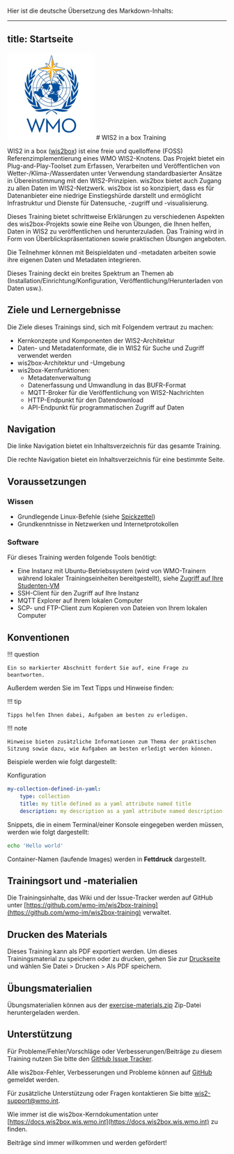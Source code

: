 Hier ist die deutsche Übersetzung des Markdown-Inhalts:

---
title: Startseite
---

<img alt="WMO Logo" src="assets/img/wmo-logo.png" width="200">
# WIS2 in a box Training

WIS2 in a box ([wis2box](https://docs.wis2box.wis.wmo.int)) ist eine freie und quelloffene (FOSS) Referenzimplementierung eines WMO WIS2-Knotens. Das Projekt bietet ein Plug-and-Play-Toolset zum Erfassen, Verarbeiten und Veröffentlichen von Wetter-/Klima-/Wasserdaten unter Verwendung standardbasierter Ansätze in Übereinstimmung mit den WIS2-Prinzipien. wis2box bietet auch Zugang zu allen Daten im WIS2-Netzwerk. wis2box ist so konzipiert, dass es für Datenanbieter eine niedrige Einstiegshürde darstellt und ermöglicht Infrastruktur und Dienste für Datensuche, -zugriff und -visualisierung.

Dieses Training bietet schrittweise Erklärungen zu verschiedenen Aspekten des wis2box-Projekts sowie eine Reihe von Übungen, die Ihnen helfen, Daten in WIS2 zu veröffentlichen und herunterzuladen. Das Training wird in Form von Überblickspräsentationen sowie praktischen Übungen angeboten.

Die Teilnehmer können mit Beispieldaten und -metadaten arbeiten sowie ihre eigenen Daten und Metadaten integrieren.

Dieses Training deckt ein breites Spektrum an Themen ab (Installation/Einrichtung/Konfiguration, Veröffentlichung/Herunterladen von Daten usw.).

## Ziele und Lernergebnisse

Die Ziele dieses Trainings sind, sich mit Folgendem vertraut zu machen:

- Kernkonzepte und Komponenten der WIS2-Architektur
- Daten- und Metadatenformate, die in WIS2 für Suche und Zugriff verwendet werden
- wis2box-Architektur und -Umgebung
- wis2box-Kernfunktionen:
    - Metadatenverwaltung
    - Datenerfassung und Umwandlung in das BUFR-Format
    - MQTT-Broker für die Veröffentlichung von WIS2-Nachrichten
    - HTTP-Endpunkt für den Datendownload
    - API-Endpunkt für programmatischen Zugriff auf Daten

## Navigation

Die linke Navigation bietet ein Inhaltsverzeichnis für das gesamte Training.

Die rechte Navigation bietet ein Inhaltsverzeichnis für eine bestimmte Seite.

## Voraussetzungen

### Wissen

- Grundlegende Linux-Befehle (siehe [Spickzettel](cheatsheets/linux.md))
- Grundkenntnisse in Netzwerken und Internetprotokollen

### Software

Für dieses Training werden folgende Tools benötigt:

- Eine Instanz mit Ubuntu-Betriebssystem (wird von WMO-Trainern während lokaler Trainingseinheiten bereitgestellt), siehe [Zugriff auf Ihre Studenten-VM](practical-sessions/accessing-your-student-vm.md#introduction)
- SSH-Client für den Zugriff auf Ihre Instanz
- MQTT Explorer auf Ihrem lokalen Computer
- SCP- und FTP-Client zum Kopieren von Dateien von Ihrem lokalen Computer

## Konventionen

!!! question

    Ein so markierter Abschnitt fordert Sie auf, eine Frage zu beantworten.

Außerdem werden Sie im Text Tipps und Hinweise finden:

!!! tip

    Tipps helfen Ihnen dabei, Aufgaben am besten zu erledigen.

!!! note

    Hinweise bieten zusätzliche Informationen zum Thema der praktischen Sitzung sowie dazu, wie Aufgaben am besten erledigt werden können.

Beispiele werden wie folgt dargestellt:

Konfiguration
``` {.yaml linenums="1"}
my-collection-defined-in-yaml:
    type: collection
    title: my title defined as a yaml attribute named title
    description: my description as a yaml attribute named description
```

Snippets, die in einem Terminal/einer Konsole eingegeben werden müssen, werden wie folgt dargestellt:

```bash
echo 'Hello world'
```

Container-Namen (laufende Images) werden in **Fettdruck** dargestellt.

## Trainingsort und -materialien

Die Trainingsinhalte, das Wiki und der Issue-Tracker werden auf GitHub unter [https://github.com/wmo-im/wis2box-training](https://github.com/wmo-im/wis2box-training) verwaltet.

## Drucken des Materials

Dieses Training kann als PDF exportiert werden. Um dieses Trainingsmaterial zu speichern oder zu drucken, gehen Sie zur [Druckseite](print_page) und wählen Sie Datei > Drucken > Als PDF speichern.

## Übungsmaterialien

Übungsmaterialien können aus der [exercise-materials.zip](/exercise-materials.zip) Zip-Datei heruntergeladen werden.

## Unterstützung

Für Probleme/Fehler/Vorschläge oder Verbesserungen/Beiträge zu diesem Training nutzen Sie bitte den [GitHub Issue Tracker](https://github.com/wmo-im/wis2box-training/issues).

Alle wis2box-Fehler, Verbesserungen und Probleme können auf [GitHub](https://github.com/wmo-im/wis2box/issues) gemeldet werden.

Für zusätzliche Unterstützung oder Fragen kontaktieren Sie bitte wis2-support@wmo.int.

Wie immer ist die wis2box-Kerndokumentation unter [https://docs.wis2box.wis.wmo.int](https://docs.wis2box.wis.wmo.int) zu finden.

Beiträge sind immer willkommen und werden gefördert!